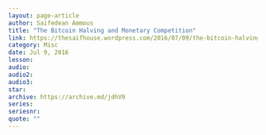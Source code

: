 ```yaml
---
layout: page-article
author: Saifedean Ammous
title: "The Bitcoin Halving and Monetary Competition"
link: https://thesaifhouse.wordpress.com/2016/07/09/the-bitcoin-halving-and-monetary-competition/
category: Misc
date: Jul 9, 2016
lesson: 
audio: 
audio2: 
audio3: 
star: 
archive: https://archive.md/jdhV9
series: 
seriesnr: 
quote: ""
---
```

